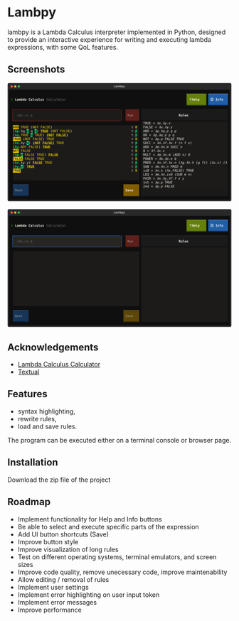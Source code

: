 
# Lambpy

lambpy is a Lambda Calculus interpreter implemented in Python, designed to provide an interactive experience for writing and executing lambda expressions, with some QoL features.

## Screenshots

![](screenshots/Lambpy_2025-04-11T18_10_01_776694.svg)

![](screenshots/Lambpy_2025-04-11T18_12_47_115399.svg)

## Acknowledgements

 - [Lambda Calculus Calculator](https://lambdacalc.io/)
 - [Textual](https://textual.textualize.io/)



## Features


- syntax highlighting,
- rewrite rules,
- load and save rules.

The program can be executed either on a terminal console or browser page.


## Installation

Download the zip file of the project

## Roadmap

- Implement functionality for Help and Info buttons
- Be able to select and execute specific parts of the expression
- Add UI button shortcuts (Save)
- Improve button style
- Improve visualization of long rules
- Test on different operating systems, terminal emulators, and screen sizes
- Improve code quality, remove unecessary code, improve maintenability
- Allow editing / removal of rules
- Implement user settings
- Implement error highlighting on user input token
- Implement error messages
- Improve performance


